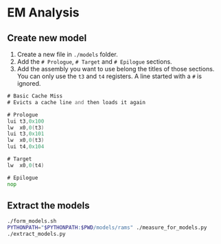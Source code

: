 # EM Analysis

## Create new model

1. Create a new file in `./models` folder.
2. Add the `# Prologue`, `# Target` and `# Epilogue` sections.
3. Add the assembly you want to use belong the titles of those sections. You can
   only use the `t3` and `t4` registers. A line started with a `#` is ignored.

```asm
# Basic Cache Miss
# Evicts a cache line and then loads it again

# Prologue
lui t3,0x100
lw  x0,0(t3)
lui t3,0x101
lw  x0,0(t3)
lui t4,0x104

# Target
lw  x0,0(t4)

# Epilogue
nop
```

## Extract the models

```bash
./form_models.sh
PYTHONPATH="$PYTHONPATH:$PWD/models/rams" ./measure_for_models.py
./extract_models.py
```
